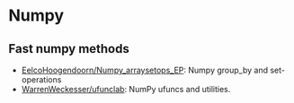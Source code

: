 # Numpy

## Fast numpy methods
- [EelcoHoogendoorn/Numpy_arraysetops_EP](https://github.com/EelcoHoogendoorn/Numpy_arraysetops_EP): Numpy group_by and set-operations
- [WarrenWeckesser/ufunclab](https://github.com/WarrenWeckesser/ufunclab): NumPy ufuncs and utilities.
